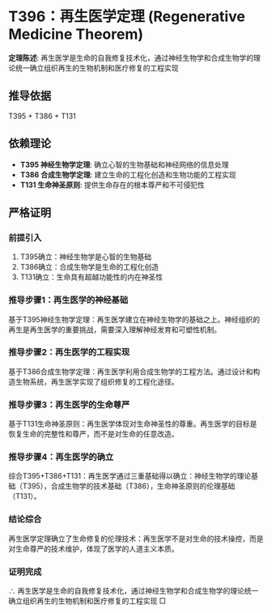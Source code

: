 # T396：再生医学定理 (Regenerative Medicine Theorem)

**定理陈述**: 再生医学是生命的自我修复技术化，通过神经生物学和合成生物学的理论统一确立组织再生的生物机制和医疗修复的工程实现

## 推导依据
T395 + T386 + T131

## 依赖理论
- **T395 神经生物学定理**: 确立心智的生物基础和神经网络的信息处理
- **T386 合成生物学定理**: 建立生命的工程化创造和生物功能的工程实现
- **T131 生命神圣原则**: 提供生命存在的根本尊严和不可侵犯性

## 严格证明

### 前提引入
1. T395确立：神经生物学是心智的生物基础
2. T386确立：合成生物学是生命的工程化创造
3. T131确立：生命具有超越功能性的内在神圣性

### 推导步骤1：再生医学的神经基础
基于T395神经生物学定理：再生医学建立在神经生物学的基础之上。神经组织的再生是再生医学的重要挑战，需要深入理解神经发育和可塑性机制。

### 推导步骤2：再生医学的工程实现
基于T386合成生物学定理：再生医学利用合成生物学的工程方法。通过设计和构造生物系统，再生医学实现了组织修复的工程化途径。

### 推导步骤3：再生医学的生命尊严
基于T131生命神圣原则：再生医学体现对生命神圣性的尊重。再生医学的目标是恢复生命的完整性和尊严，而不是对生命的任意改造。

### 推导步骤4：再生医学的确立
综合T395+T386+T131：再生医学通过三重基础得以确立：神经生物学的理论基础（T395），合成生物学的技术基础（T386），生命神圣原则的伦理基础（T131）。

### 结论综合
再生医学定理确立了生命修复的伦理技术：再生医学不是对生命的技术操控，而是对生命尊严的技术维护，体现了医学的人道主义本质。

### 证明完成
∴ 再生医学是生命的自我修复技术化，通过神经生物学和合成生物学的理论统一确立组织再生的生物机制和医疗修复的工程实现 □